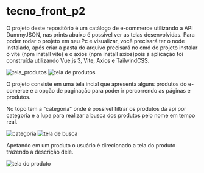 # tecno_front_p2

O projeto deste repositório é um catálogo de e-commerce utilizando a API DummyJSON, nas prints abaixo é possível ver as telas desenvolvidas. Para poder rodar o projeto em seu Pc e visualizar, você precisará ter o node instalado, após criar a pasta do arquivo precisará no cmd do projeto instalar o vite (npm install vite) e o axios (npm install axios)pois a aplicação foi construída utilizando Vue.js 3, Vite, Axios e TailwindCSS.

![tela_produtos](https://github.com/user-attachments/assets/09efd774-c4af-4003-9459-6d5befd6e601)
![tela de produtos](https://github.com/user-attachments/assets/bfaaa73e-af54-434d-a0ad-7fdfc0630c28)

O projeto consiste em uma tela incial que apresenta alguns produtos do e-comerce e a opção de paginação para poder ir percorrendo as páginas e produtos. 


No topo tem a "categoria" onde é possível filtrar os produtos da api por categoria e a lupa para realizar a busca dos produtos pelo nome em tempo real.


![categoria](https://github.com/user-attachments/assets/29459b11-ecc9-4d60-aafc-32f4099ec73f)
![tela de busca](https://github.com/user-attachments/assets/cbaddf9d-0e6b-44f8-b590-c5b1721d3fcf)


Apetando em um produto o usuário é direcionado a tela do produto trazendo a descrição dele.

![tela do produto](https://github.com/user-attachments/assets/95a8d38a-cf79-4af6-b793-55ae5df4d7e9)

